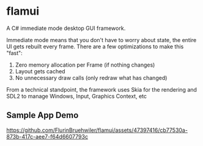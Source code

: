 # flamui
A C# immediate mode desktop GUI framework.

Immediate mode means that you don't have to worry about state, the entire UI gets rebuilt every frame.
There are a few optimizations to make this "fast":
1. Zero memory allocation per Frame (if nothing changes)
2. Layout gets cached
3. No unnecessary draw calls (only redraw what has changed)

From a technical standpoint, the framework uses Skia for the rendering and SDL2 to manage Windows, Input, Graphics Context, etc

## Sample App Demo

https://github.com/FlurinBruehwiler/flamui/assets/47397416/cb77530a-873b-417c-aee7-f64d6607793c

